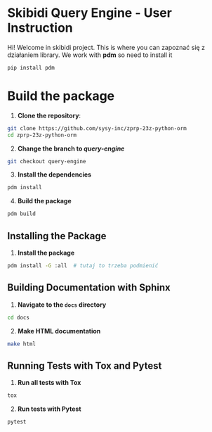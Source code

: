 # Skibidi Query Engine - User Instruction

Hi! Welcome in skibidi project. This is where you can zapoznać się z działaniem library. We work with **pdm** so need to install it
```bash
pip install pdm
```


# Build the package
1. **Clone the repository**:
```bash
git clone https://github.com/sysy-inc/zprp-23z-python-orm
cd zprp-23z-python-orm
```
2. **Change the branch to *query-engine***
```bash
git checkout query-engine
```
3. **Install the dependencies**
```bash
pdm install
```
4. **Build the package**
```bash
pdm build
```

## Installing the Package

1. **Install the package**
```bash
pdm install -G :all  # tutaj to trzeba podmienić
```

## Building Documentation with Sphinx

1. **Navigate to the `docs` directory**
```bash
cd docs
```
2. **Make HTML documentation**
```bash
make html
```

## Running Tests with Tox and Pytest
1. **Run all tests with Tox**
```bash
tox
```
2. **Run tests with Pytest**
```bash
pytest
```
